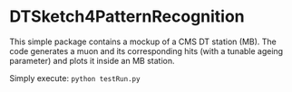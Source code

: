 # DTSketch4PatternRecognition
This simple package contains a mockup of a CMS DT station (MB). The code generates a muon and its corresponding hits (with a tunable ageing parameter) and plots it inside an MB station. 

Simply execute: 
`python testRun.py`

